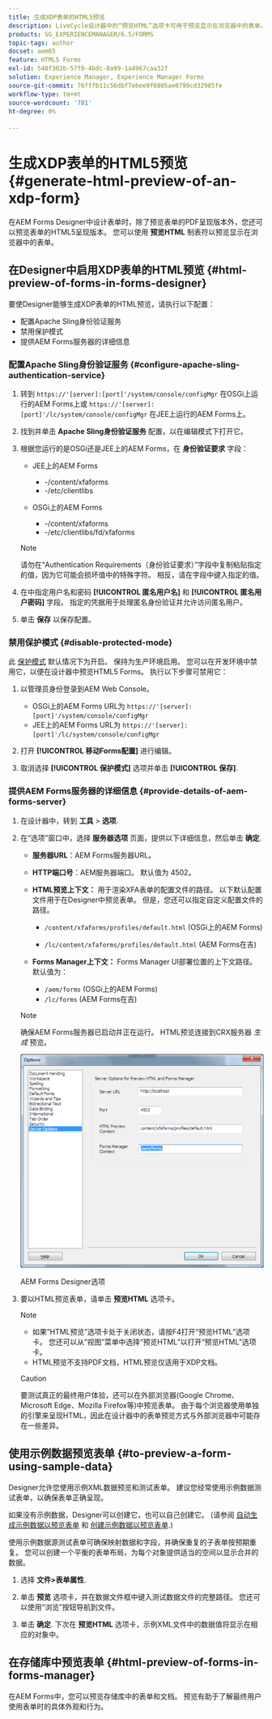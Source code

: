 ```yaml
---
title: 生成XDP表单的HTML5预览
description: LiveCycle设计器中的“预览HTML”选项卡可用于预览显示在浏览器中的表单。
products: SG_EXPERIENCEMANAGER/6.5/FORMS
topic-tags: author
docset: aem65
feature: HTML5 Forms
exl-id: 548f302b-57f0-4bdc-8a99-1a4967caa32f
solution: Experience Manager, Experience Manager Forms
source-git-commit: 76fffb11c56dbf7ebee9f6805ae0799cd32985fe
workflow-type: tm+mt
source-wordcount: '781'
ht-degree: 0%

---
```


# 生成XDP表单的HTML5预览{#generate-html-preview-of-an-xdp-form}

在AEM Forms Designer中设计表单时，除了预览表单的PDF呈现版本外，您还可以预览表单的HTML5呈现版本。 您可以使用 **预览HTML** 制表符以预览显示在浏览器中的表单。

## 在Designer中启用XDP表单的HTML预览 {#html-preview-of-forms-in-forms-designer}

要使Designer能够生成XDP表单的HTML预览，请执行以下配置：

* 配置Apache Sling身份验证服务
* 禁用保护模式
* 提供AEM Forms服务器的详细信息

### 配置Apache Sling身份验证服务 {#configure-apache-sling-authentication-service}

1. 转到 `https://'[server]:[port]'/system/console/configMgr` 在OSGi上运行的AEM Forms上或
   `https://'[server]:[port]'/lc/system/console/configMgr` 在JEE上运行的AEM Forms上。
1. 找到并单击 **Apache Sling身份验证服务** 配置，以在编辑模式下打开它。

1. 根据您运行的是OSGi还是JEE上的AEM Forms，在 **身份验证要求** 字段：

   * JEE上的AEM Forms

      * -/content/xfaforms
      * -/etc/clientlibs

   * OSGi上的AEM Forms

      * -/content/xfaforms
      * -/etc/clientlibs/fd/xfaforms

   >[!NOTE]
   >
   >请勿在“Authentication Requirements（身份验证要求）”字段中复制粘贴指定的值，因为它可能会损坏值中的特殊字符。 相反，请在字段中键入指定的值。

1. 在中指定用户名和密码 **[!UICONTROL 匿名用户名]** 和 **[!UICONTROL 匿名用户密码]** 字段。 指定的凭据用于处理匿名身份验证并允许访问匿名用户。
1. 单击 **保存** 以保存配置。

### 禁用保护模式 {#disable-protected-mode}

此 [保护模式](../../forms/using/get-xdp-pdf-documents-aem.md) 默认情况下为开启。 保持为生产环境启用。 您可以在开发环境中禁用它，以便在设计器中预览HTML5 Forms。 执行以下步骤可禁用它：

1. 以管理员身份登录到AEM Web Console。

   * OSGi上的AEM Forms URL为 `https://'[server]:[port]'/system/console/configMgr`
   * JEE上的AEM Forms URL为 `https://'[server]:[port]'/lc/system/console/configMgr`

1. 打开 **[!UICONTROL 移动Forms配置]** 进行编辑。
1. 取消选择 **[!UICONTROL 保护模式]** 选项并单击 **[!UICONTROL 保存]**.

### 提供AEM Forms服务器的详细信息 {#provide-details-of-aem-forms-server}

1. 在设计器中，转到 **工具** > **选项**.
1. 在“选项”窗口中，选择 **服务器选项** 页面，提供以下详细信息，然后单击 **确定**.

   * **服务器URL**：AEM Forms服务器URL。

   * **HTTP端口号**：AEM服务器端口。 默认值为 4502。
   * **HTML预览上下文：** 用于渲染XFA表单的配置文件的路径。 以下默认配置文件用于在Designer中预览表单。 但是，您还可以指定自定义配置文件的路径。

      * `/content/xfaforms/profiles/default.html` (OSGi上的AEM Forms)

      * `/lc/content/xfaforms/profiles/default.html` (AEM Forms在吉)

   * **Forms Manager上下文：** Forms Manager UI部署位置的上下文路径。 默认值为：

      * `/aem/forms` (OSGi上的AEM Forms)
      * `/lc/forms` (AEM Forms在吉)

   >[!NOTE]
   >
   >确保AEM Forms服务器已启动并正在运行。 HTML预览连接到CRX服务器 *生成* 预览。

   ![AEM Forms Designer选项 ](assets/server_options.png)

   AEM Forms Designer选项

1. 要以HTML预览表单，请单击 **预览HTML** 选项卡。

   >[!NOTE]
   >
   >
   >
   >
   >    * 如果“HTML预览”选项卡处于关闭状态，请按F4打开“预览HTML”选项卡。 您还可以从“视图”菜单中选择“预览HTML”以打开“预览HTML”选项卡。
   >    * HTML预览不支持PDF文档，HTML预览仅适用于XDP文档。
   >
   >

   >[!CAUTION]
   >
   >要测试真正的最终用户体验，还可以在外部浏览器(Google Chrome、Microsoft Edge、Mozilla Firefox等)中预览表单。 由于每个浏览器使用单独的引擎来呈现HTML，因此在设计器中的表单预览方式与外部浏览器中可能存在一些差异。

## 使用示例数据预览表单 {#to-preview-a-form-using-sample-data}

Designer允许您使用示例XML数据预览和测试表单。 建议您经常使用示例数据测试表单，以确保表单正确呈现。

如果没有示例数据，Designer可以创建它，也可以自己创建它。 (请参阅 [自动生成示例数据以预览表单](https://help.adobe.com/en_US/AEMForms/6.1/DesignerHelp/WS107c29ade9134a2c136ae6f212a1f379c94-8000.2.html#WS92d06802c76abadb-728f46ac129b395660c-7efe.2) 和 [创建示例数据以预览表单](https://help.adobe.com/en_US/AEMForms/6.1/DesignerHelp/WS107c29ade9134a2c136ae6f212a1f379c94-8000.2.html#WS92d06802c76abadb-728f46ac129b395660c-7eff.2).)

使用示例数据源测试表单可确保映射数据和字段，并确保重复的子表单按预期重复。 您可以创建一个平衡的表单布局，为每个对象提供适当的空间以显示合并的数据。

1. 选择 **文件>表单属性**.

1. 单击 **预览** 选项卡，并在数据文件框中键入测试数据文件的完整路径。 您还可以使用“浏览”按钮导航到文件。

1. 单击 **确定**. 下次在 **预览HTML** 选项卡，示例XML文件中的数据值将显示在相应的对象中。

## 在存储库中预览表单 {#html-preview-of-forms-in-forms-manager}

在AEM Forms中，您可以预览存储库中的表单和文档。 预览有助于了解最终用户使用表单时的具体外观和行为。

